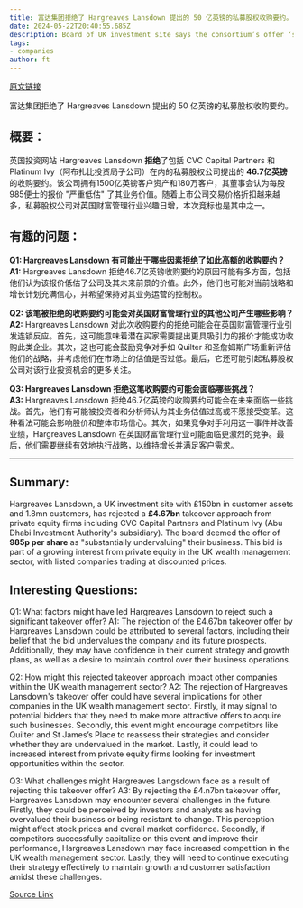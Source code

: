 ```yaml
---
title: 富达集团拒绝了 Hargreaves Lansdown 提出的 50 亿英镑的私募股权收购要约。
date: 2024-05-22T20:40:55.685Z
description: Board of UK investment site says the consortium’s offer ‘substantially undervalues’ the business
tags: 
- companies
author: ft
---
```


[原文链接](https://ft.com/content/d8ebab8f-5600-4cf2-ad6a-4f2d9b62c33f)

富达集团拒绝了 Hargreaves Lansdown 提出的 50 亿英镑的私募股权收购要约。

## 概要： 

英国投资网站 Hargreaves Lansdown **拒绝**了包括 CVC Capital Partners 和 Platinum Ivy（阿布扎比投资局子公司）在内的私募股权公司提出的 **46.7亿英镑**的收购要约。该公司拥有1500亿英镑客户资产和180万客户，其董事会认为每股985便士的报价 "严重低估" 了其业务价值。随着上市公司交易价格折扣越来越多，私募股权公司对英国财富管理行业兴趣日增，本次竞标也是其中之一。

## 有趣的问题： 

**Q1: Hargreaves Lansdown 有可能出于哪些因素拒绝了如此高额的收购要约？** 
**A1:** Hargreaves Lansdown 拒绝46.7亿英镑收购要约的原因可能有多方面，包括他们认为该报价低估了公司及其未来前景的价值。此外，他们也可能对当前战略和增长计划充满信心，并希望保持对其业务运营的控制权。 

**Q2: 该笔被拒绝的收购要约可能会对英国财富管理行业的其他公司产生哪些影响？** 
**A2:** Hargreaves Lansdown 对此次收购要约的拒绝可能会在英国财富管理行业引发连锁反应。首先，这可能意味着潜在买家需要提出更具吸引力的报价才能成功收购此类企业。其次，这也可能会鼓励竞争对手如 Quilter 和圣詹姆斯广场重新评估他们的战略，并考虑他们在市场上的估值是否过低。最后，它还可能引起私募股权公司对该行业投资机会的更多关注。 

**Q3: Hargreaves Lansdown 拒绝这笔收购要约可能会面临哪些挑战？**  
**A3:** Hargreaves Lansdown 拒绝46.7亿英镑的收购要约可能会在未来面临一些挑战。首先，他们有可能被投资者和分析师认为其业务估值过高或不愿接受变革。这种看法可能会影响股价和整体市场信心。其次，如果竞争对手利用这一事件并改善业绩，Hargreaves Lansdown 在英国财富管理行业可能面临更激烈的竞争。最后，他们需要继续有效地执行战略，以维持增长并满足客户需求。

---

## Summary:
Hargreaves Lansdown, a UK investment site with £150bn in customer assets and 1.8mn customers, has rejected a **£4.67bn** takeover approach from private equity firms including CVC Capital Partners and Platinum Ivy (Abu Dhabi Investment Authority's subsidiary). The board deemed the offer of **985p per share** as "substantially undervaluing" their business. This bid is part of a growing interest from private equity in the UK wealth management sector, with listed companies trading at discounted prices.

## Interesting Questions:
Q1: What factors might have led Hargreaves Lansdown to reject such a significant takeover offer?
A1: The rejection of the £4.67bn takeover offer by Hargreaves Lansdown could be attributed to several factors, including their belief that the bid undervalues the company and its future prospects. Additionally, they may have confidence in their current strategy and growth plans, as well as a desire to maintain control over their business operations.

Q2: How might this rejected takeover approach impact other companies within the UK wealth management sector?
A2: The rejection of Hargreaves Lansdown's takeover offer could have several implications for other companies in the UK wealth management sector. Firstly, it may signal to potential bidders that they need to make more attractive offers to acquire such businesses. Secondly, this event might encourage competitors like Quilter and St James’s Place to reassess their strategies and consider whether they are undervalued in the market. Lastly, it could lead to increased interest from private equity firms looking for investment opportunities within the sector.

Q3: What challenges might Hargreaves Langsdown face as a result of rejecting this takeover offer?
A3: By rejecting the £4.n7bn takeover offer, Hargreaves Lansdown may encounter several challenges in the future. Firstly, they could be perceived by investors and analysts as having overvalued their business or being resistant to change. This perception might affect stock prices and overall market confidence. Secondly, if competitors successfully capitalize on this event and improve their performance, Hargreaves Lansdown may face increased competition in the UK wealth management sector. Lastly, they will need to continue executing their strategy effectively to maintain growth and customer satisfaction amidst these challenges.

[Source Link](https://ft.com/content/d8ebab8f-5600-4cf2-ad6a-4f2d9b62c33f)

